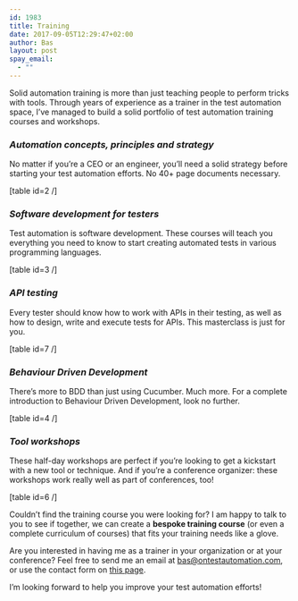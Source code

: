 ```yaml
---
id: 1983
title: Training
date: 2017-09-05T12:29:47+02:00
author: Bas
layout: post
spay_email:
  - ""
---
```

Solid automation training is more than just teaching people to perform tricks with tools. Through years of experience as a trainer in the test automation space, I&#8217;ve managed to build a solid portfolio of test automation training courses and workshops.

### **_Automation concepts, principles and strategy_**

No matter if you&#8217;re a CEO or an engineer, you&#8217;ll need a solid strategy before starting your test automation efforts. No 40+ page documents necessary.

[table id=2 /]

### **_Software development for testers_**

Test automation is software development. These courses will teach you everything you need to know to start creating automated tests in various programming languages.

[table id=3 /]

### _**API testing**_

Every tester should know how to work with APIs in their testing, as well as how to design, write and execute tests for APIs. This masterclass is just for you.

[table id=7 /]

### **_Behaviour Driven Development_**

There&#8217;s more to BDD than just using Cucumber. Much more. For a complete introduction to Behaviour Driven Development, look no further.

[table id=4 /]

### _**Tool workshops**_

These half-day workshops are perfect if you&#8217;re looking to get a kickstart with a new tool or technique. And if you&#8217;re a conference organizer: these workshops work really well as part of conferences, too!

[table id=6 /]

Couldn&#8217;t find the training course you were looking for? I am happy to talk to you to see if together, we can create a **bespoke training course** (or even a complete curriculum of courses) that fits your training needs like a glove.

Are you interested in having me as a trainer in your organization or at your conference? Feel free to send me an email at bas@ontestautomation.com, or use the contact form on [this page](https://www.ontestautomation.com/contact/).

I’m looking forward to help you improve your test automation efforts!
